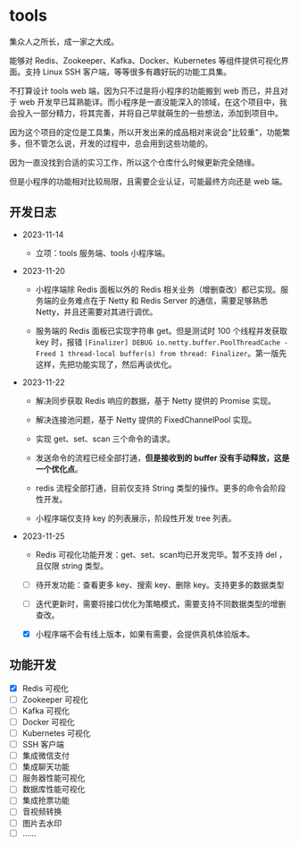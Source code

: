 # tools
集众人之所长，成一家之大成。

能够对 Redis、Zookeeper、Kafka、Docker、Kubernetes 等组件提供可视化界面。支持 Linux SSH 客户端，等等很多有趣好玩的功能工具集。

不打算设计 tools web 端，因为只不过是将小程序的功能搬到 web 而已，并且对于 web 开发早已耳熟能详。而小程序是一直没能深入的领域，在这个项目中，我会投入一部分精力，将其完善，并将自己早就萌生的一些想法，添加到项目中。

因为这个项目的定位是工具集，所以开发出来的成品相对来说会"比较重"，功能繁多，但不管怎么说，开发的过程中，总会用到这些功能的。

因为一直没找到合适的实习工作，所以这个仓库什么时候更新完全随缘。

但是小程序的功能相对比较局限，且需要企业认证，可能最终方向还是 web 端。

## 开发日志

- 2023-11-14

  - 立项：tools 服务端、tools 小程序端。
  
- 2023-11-20

    - 小程序端除 Redis 面板以外的 Redis 相关业务（增删查改）都已实现。服务端的业务难点在于 Netty 和 Redis Server 的通信，需要足够熟悉 Netty，并且还需要对其进行调优。
    
    - 服务端的 Redis 面板已实现字符串 get。但是测试时 100 个线程并发获取 key 时，报错 `[Finalizer] DEBUG io.netty.buffer.PoolThreadCache - Freed 1 thread-local buffer(s) from thread: Finalizer`。第一版先这样，先把功能实现了，然后再谈优化。
    
- 2023-11-22

    - 解决同步获取 Redis 响应的数据，基于 Netty 提供的 Promise 实现。
    
    - 解决连接池问题，基于 Netty 提供的 FixedChannelPool 实现。
    
    - 实现 get、set、scan 三个命令的请求。
    
    - 发送命令的流程已经全部打通，**但是接收到的 buffer 没有手动释放，这是一个优化点**。
    
    - redis 流程全部打通，目前仅支持 String 类型的操作。更多的命令会阶段性开发。
    
    - 小程序端仅支持 key 的列表展示，阶段性开发 tree 列表。
    
- 2023-11-25

    - Redis 可视化功能开发：get、set、scan均已开发完毕。暂不支持 del ，且仅限 string 类型。
    
    - [ ] 待开发功能：查看更多 key、搜索 key、删除 key。支持更多的数据类型
    
    - [ ] 迭代更新时，需要将接口优化为策略模式，需要支持不同数据类型的增删查改。
    
    - [x] 小程序端不会有线上版本，如果有需要，会提供真机体验版本。
    
## 功能开发

- [x] Redis 可视化
- [ ] Zookeeper 可视化
- [ ] Kafka 可视化
- [ ] Docker 可视化
- [ ] Kubernetes 可视化
- [ ] SSH 客户端
- [ ] 集成微信支付
- [ ] 集成聊天功能
- [ ] 服务器性能可视化
- [ ] 数据库性能可视化
- [ ] 集成抢票功能
- [ ] 音视频转换
- [ ] 图片去水印
- [ ] ......
